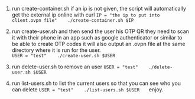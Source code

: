 1. run create-container.sh   if an ip is not given, the script will automatically get the external ip online with curl
` IP = "the ip to put into client.ovpn file"   
  ./create-container.sh $IP   
`

2. run create-user.sh and then send the user his OTP QR they need to scan it with their phone in an app such as google authenticator or similar to be able to create OTP codes it will also output an .ovpn file at the same directory where it is run for the user.   
`
USER = "test"   
./create-user.sh $USER   
`
3. run delete-user.sh to remove an user
`
USER = "test"   
./delete-user.sh $USER   
`

3. run list-users.sh to list the current users so that you can see who you  can delete
`
USER = "test"   
./list-users.sh $USER   
`
enjoy.
